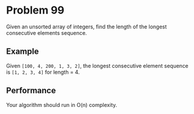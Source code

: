 # Problem 99

Given an unsorted array of integers, find the length of the longest consecutive elements sequence.

## Example

Given `[100, 4, 200, 1, 3, 2]`, the longest consecutive element sequence is `[1, 2, 3, 4]` for length = 4.

## Performance

Your algorithm should run in O(n) complexity.
